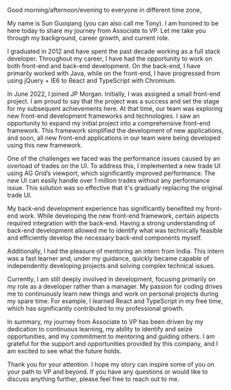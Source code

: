 Good morning/afternoon/evening to everyone in different time zone,

My name is Sun Guoqiang (you can also call me Tony). I am honored to be here today to share my journey from Associate to VP. Let me take you through my background, career growth, and current role.

I graduated in 2012 and have spent the past decade working as a full stack developer. Throughout my career, I have had the opportunity to work on both front-end and back-end development. On the back-end, I have primarily worked with Java, while on the front-end, I have progressed from using jQuery + IE6 to React and TypeScript with Chromium.

In June 2022, I joined JP Morgan. Initially, I was assigned a small front-end project. I am proud to say that the project was a success and set the stage for my subsequent achievements here. At that time, our team was exploring new front-end development frameworks and technologies. I saw an opportunity to expand my initial project into a comprehensive front-end framework. This framework simplified the development of new applications, and soon, all new front-end applications in our team were being developed using this new framework.

One of the challenges we faced was the performance issues caused by an overload of trades on the UI. To address this, I implemented a new trade UI using AG Grid’s viewport, which significantly improved performance. The new UI can easily handle over 1 million trades without any performance issue. This solution was so effective that it's gradually replacing the original trade UI.

My back-end development experience has significantly benefited my front-end work. While developing the new front-end framework, certain aspects required integration with the back-end. Having a strong understanding of back-end development allowed me to identify what was technically feasible and efficiently develop the necessary back-end components myself.

Additionally, I had the pleasure of mentoring an intern from India. This intern was a fast learner and, under my guidance, quickly became capable of independently developing projects and solving complex technical issues.

Currently, I am still deeply involved in development, focusing primarily on my role as a developer rather than a manager. My passion for coding drives me to continuously learn new things and work on personal projects during my spare time. For example, I learned React and TypeScript in my free time, which has significantly contributed to my professional growth.

In summary, my journey from Associate to VP has been driven by my dedication to continuous learning, my ability to identify and seize opportunities, and my commitment to mentoring and guiding others. I am grateful for the support and opportunities provided by this company, and I am excited to see what the future holds.

Thank you for your attention. I hope my story can inspire some of you on your path to VP and beyond. If you have any questions or would like to discuss anything further, please feel free to reach out to me.